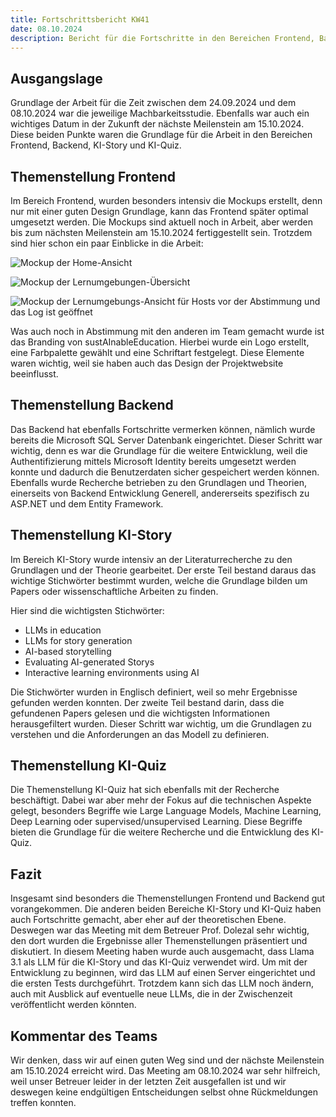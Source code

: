 ```yaml
---
title: Fortschrittsbericht KW41
date: 08.10.2024
description: Bericht für die Fortschritte in den Bereichen Frontend, Backend, KI-Story und KI-Quiz für die Kalenderwoche 41, einschließlich der erstellten Mockups, der Einrichtung der Datenbank, der Literaturrecherche und der geplanten Nutzung von Llama 3.1.
---
```


## Ausgangslage

Grundlage der Arbeit für die Zeit zwischen dem 24.09.2024 und dem 08.10.2024 war die jeweilige Machbarkeitsstudie. Ebenfalls war auch ein wichtiges Datum in der Zukunft der nächste Meilenstein am 15.10.2024. Diese beiden Punkte waren die Grundlage für die Arbeit in den Bereichen Frontend, Backend, KI-Story und KI-Quiz.

## Themenstellung Frontend

Im Bereich Frontend, wurden besonders intensiv die Mockups erstellt, denn nur mit einer guten Design Grundlage, kann das Frontend später optimal umgesetzt werden. Die Mockups sind aktuell noch in Arbeit, aber werden bis zum nächsten Meilenstein am 15.10.2024 fertiggestellt sein. Trotzdem sind hier schon ein paar Einblicke in die Arbeit:

![Mockup der Home-Ansicht](/img/mockup-home.png)

![Mockup der Lernumgebungen-Übersicht](/img/mockup-lernumgebungen.png)

![Mockup der Lernumgebungs-Ansicht für Hosts vor der Abstimmung und das Log ist geöffnet](/img/mockup-lernumgebung-host-pre-vote-log-opened.png)

Was auch noch in Abstimmung mit den anderen im Team gemacht wurde ist das Branding von sustAInableEducation. Hierbei wurde ein Logo erstellt, eine Farbpalette gewählt und eine Schriftart festgelegt. Diese Elemente waren wichtig, weil sie haben auch das Design der Projektwebsite beeinflusst.

## Themenstellung Backend

Das Backend hat ebenfalls Fortschritte vermerken können, nämlich wurde bereits die Microsoft SQL Server Datenbank eingerichtet. Dieser Schritt war wichtig, denn es war die Grundlage für die weitere Entwicklung, weil die Authentifizierung mittels Microsoft Identity bereits umgesetzt werden konnte und dadurch die Benutzerdaten sicher gespeichert werden können. Ebenfalls wurde Recherche betrieben zu den Grundlagen und Theorien, einerseits von Backend Entwicklung Generell, andererseits spezifisch zu ASP.NET und dem Entity Framework.

## Themenstellung KI-Story

Im Bereich KI-Story wurde intensiv an der Literaturrecherche zu den Grundlagen und der Theorie gearbeitet. Der erste Teil bestand daraus das wichtige Stichwörter bestimmt wurden, welche die Grundlage bilden um Papers oder wissenschaftliche Arbeiten zu finden.

Hier sind die wichtigsten Stichwörter:

- LLMs in education
- LLMs for story generation
- AI-based storytelling
- Evaluating AI-generated Storys
- Interactive learning environments using AI

Die Stichwörter wurden in Englisch definiert, weil so mehr Ergebnisse gefunden werden konnten. Der zweite Teil bestand darin, dass die gefundenen Papers gelesen und die wichtigsten Informationen herausgefiltert wurden. Dieser Schritt war wichtig, um die Grundlagen zu verstehen und die Anforderungen an das Modell zu definieren.

## Themenstellung KI-Quiz

Die Themenstellung KI-Quiz hat sich ebenfalls mit der Recherche beschäftigt. Dabei war aber mehr der Fokus auf die technischen Aspekte gelegt, besonders Begriffe wie Large Language Models, Machine Learning, Deep Learning oder supervised/unsupervised Learning. Diese Begriffe bieten die Grundlage für die weitere Recherche und die Entwicklung des KI-Quiz.

## Fazit

Insgesamt sind besonders die Themenstellungen Frontend und Backend gut vorangekommen. Die anderen beiden Bereiche KI-Story und KI-Quiz haben auch Fortschritte gemacht, aber eher auf der theoretischen Ebene. Deswegen war das Meeting mit dem Betreuer Prof. Dolezal sehr wichtig, den dort wurden die Ergebnisse aller Themenstellungen präsentiert und diskutiert. In diesem Meeting haben wurde auch ausgemacht, dass Llama 3.1 als LLM für die KI-Story und das KI-Quiz verwendet wird. Um mit der Entwicklung zu beginnen, wird das LLM auf einen Server eingerichtet und die ersten Tests durchgeführt. Trotzdem kann sich das LLM noch ändern, auch mit Ausblick auf eventuelle neue LLMs, die in der Zwischenzeit veröffentlicht werden könnten.

## Kommentar des Teams

Wir denken, dass wir auf einen guten Weg sind und der nächste Meilenstein am 15.10.2024 erreicht wird. Das Meeting am 08.10.2024 war sehr hilfreich, weil unser Betreuer leider in der letzten Zeit ausgefallen ist und wir deswegen keine endgültigen Entscheidungen selbst ohne Rückmeldungen treffen konnten.